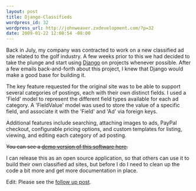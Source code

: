 ```yaml
---
layout: post
title: Django-Classifieds
wordpress_id: 32
wordpress_url: http://johnweaver.zxdevelopment.com/?p=32
date: 2009-01-22 12:08:54 -08:00
---
```


Back in July, my company was contracted to work on a new classified ad site
related to the golf industry. A few weeks prior to this we had decided to
take the plunge and start using <a href="http://djangoproject.com/">Django</a> on projects whenever possible. After a
few emails back-and-forth about this project, I knew that Django would make a
good base for building it.

The key feature requested for the original site was to be able to support
several categories of postings, each with their own distinct fields. I used a
'Field' model to represent the different field types available for each ad
category. A 'FieldValue' model was used to store the value of a specific field,
and associate it with the 'Field' and 'Ad' via foreign keys.

Additional features include searching, attaching images to ads, PayPal checkout,
configurable pricing options, and custom templates for listing, viewing, and
editing each category of ad posting.

<del>You can see a <a href="http://django-classifieds.zxdevelopment.com">demo version of this software here</a>.

I can release this as an open source application, so that others can use
it to build their own classified ad sites, but before I do I need to clean up
the code a bit more and get more documentation in place.

Edit: Please see the <a href="http://saebyn.info/2009/02/28/django-classified-ads/">follow up post</a>.
